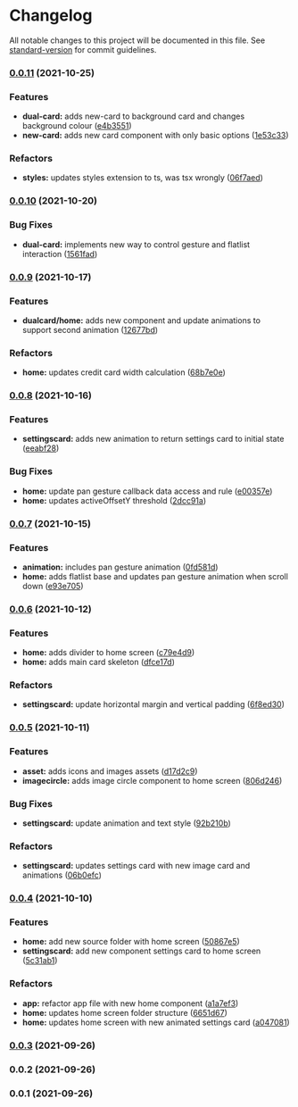 # Changelog

All notable changes to this project will be documented in this file. See [standard-version](https://github.com/conventional-changelog/standard-version) for commit guidelines.

### [0.0.11](https://github.com/feMoraes0/wallet-mobile/compare/v0.0.10...v0.0.11) (2021-10-25)


### Features

* **dual-card:** adds new-card to background card and changes background colour ([e4b3551](https://github.com/feMoraes0/wallet-mobile/commit/e4b35516a53ab3bd3ced00e9d2f7ea6d6727eb16))
* **new-card:** adds new card component with only basic options ([1e53c33](https://github.com/feMoraes0/wallet-mobile/commit/1e53c33e150f30b776ae16224afb644cb1c32d2e))


### Refactors

* **styles:** updates styles extension to ts, was tsx wrongly ([06f7aed](https://github.com/feMoraes0/wallet-mobile/commit/06f7aedd208ef18b36a643bb5d14bfba74eb5434))

### [0.0.10](https://github.com/feMoraes0/wallet-mobile/compare/v0.0.9...v0.0.10) (2021-10-20)


### Bug Fixes

* **dual-card:** implements new way to control gesture and flatlist interaction ([1561fad](https://github.com/feMoraes0/wallet-mobile/commit/1561fad0ac035220f37958072c1417b53c10478b))

### [0.0.9](https://github.com/feMoraes0/wallet-mobile/compare/v0.0.8...v0.0.9) (2021-10-17)


### Features

* **dualcard/home:** adds new component and update animations to support second animation ([12677bd](https://github.com/feMoraes0/wallet-mobile/commit/12677bdadb3dc73f986393b079fc43a9c72d8189))


### Refactors

* **home:** updates credit card width calculation ([68b7e0e](https://github.com/feMoraes0/wallet-mobile/commit/68b7e0eea22379bb6a0d99d30cbeb9f8d77e6f93))

### [0.0.8](https://github.com/feMoraes0/wallet-mobile/compare/v0.0.7...v0.0.8) (2021-10-16)


### Features

* **settingscard:** adds new animation to return settings card to initial state ([eeabf28](https://github.com/feMoraes0/wallet-mobile/commit/eeabf281f5aee151ee5b264b6b62319e3585f23f))


### Bug Fixes

* **home:** update pan gesture callback data access and rule ([e00357e](https://github.com/feMoraes0/wallet-mobile/commit/e00357e0354aff65cb62f8fe9c688465012da5cc))
* **home:** updates activeOffsetY threshold ([2dcc91a](https://github.com/feMoraes0/wallet-mobile/commit/2dcc91acc60ac54240b4b2a2620da0227cd3e351))

### [0.0.7](https://github.com/feMoraes0/wallet-mobile/compare/v0.0.6...v0.0.7) (2021-10-15)


### Features

* **animation:** includes pan gesture animation ([0fd581d](https://github.com/feMoraes0/wallet-mobile/commit/0fd581d1cbb46c72ed163c57a8c59f74d095b851))
* **home:** adds flatlist base and updates pan gesture animation when scroll down ([e93e705](https://github.com/feMoraes0/wallet-mobile/commit/e93e705c784ae5cf36bd298efe361f761500f984))

### [0.0.6](https://github.com/feMoraes0/wallet-mobile/compare/v0.0.5...v0.0.6) (2021-10-12)


### Features

* **home:** adds divider to home screen ([c79e4d9](https://github.com/feMoraes0/wallet-mobile/commit/c79e4d92643ff7ffdb950453039c7684ae83923d))
* **home:** adds main card skeleton ([dfce17d](https://github.com/feMoraes0/wallet-mobile/commit/dfce17d1f05d4b34a85959ff66934c1ea5dcb9bb))


### Refactors

* **settingscard:** update horizontal margin and vertical padding ([6f8ed30](https://github.com/feMoraes0/wallet-mobile/commit/6f8ed3070e4cbe72c00031864c6a9fbe974b7b13))

### [0.0.5](https://github.com/feMoraes0/wallet-mobile/compare/v0.0.4...v0.0.5) (2021-10-11)


### Features

* **asset:** adds icons and images assets ([d17d2c9](https://github.com/feMoraes0/wallet-mobile/commit/d17d2c9a94cc54ecf312920129a449efab777008))
* **imagecircle:** adds image circle component to home screen ([806d246](https://github.com/feMoraes0/wallet-mobile/commit/806d246370bfe83069f64c95a67f46caab6956d8))


### Bug Fixes

* **settingscard:** update animation and text style ([92b210b](https://github.com/feMoraes0/wallet-mobile/commit/92b210b1f2f48125fc6332ce6f6102545f747417))


### Refactors

* **settingscard:** updates settings card with new image card and animations ([06b0efc](https://github.com/feMoraes0/wallet-mobile/commit/06b0efc3931b1c333f3fe251f6c191436a698c97))

### [0.0.4](https://github.com/feMoraes0/wallet-mobile/compare/v0.0.3...v0.0.4) (2021-10-10)


### Features

* **home:** add new source folder with home screen ([50867e5](https://github.com/feMoraes0/wallet-mobile/commit/50867e5e6dac31262dbfcce85d21340cae154122))
* **settingscard:** add new component settings card to home screen ([5c31ab1](https://github.com/feMoraes0/wallet-mobile/commit/5c31ab193500635248ed4bc0d398508d287071d1))


### Refactors

* **app:** refactor app file with new home component ([a1a7ef3](https://github.com/feMoraes0/wallet-mobile/commit/a1a7ef3a69c3602aba2015ba1ee6a59e459372a4))
* **home:** updates home screen folder structure ([6651d67](https://github.com/feMoraes0/wallet-mobile/commit/6651d676d5bd931956248425ce806c6b0efff58d))
* **home:** updates home screen with new animated settings card ([a047081](https://github.com/feMoraes0/wallet-mobile/commit/a04708170a2f8bb2ccf8e56a0fed6e73b09fe86d))

### [0.0.3](https://github.com/feMoraes0/wallet-mobile/compare/v0.0.2...v0.0.3) (2021-09-26)

### 0.0.2 (2021-09-26)

### 0.0.1 (2021-09-26)
